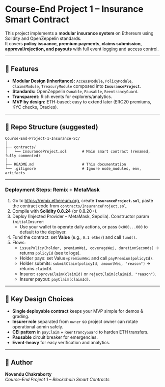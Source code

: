 # Course-End Project 1 – Insurance Smart Contract

This project implements a **modular insurance system** on Ethereum using Solidity and OpenZeppelin standards.  
It covers **policy issuance, premium payments, claims submission, approval/rejection, and payouts** with full event logging and access control.

---

## 🚀 Features
- **Modular Design (Inheritance):** `AccessModule`, `PolicyModule`, `ClaimsModule`, `TreasuryModule` composed into **`InsuranceProject`**.
- **Standards:** OpenZeppelin `Ownable`, `Pausable`, `ReentrancyGuard`.
- **Transparent:** Rich events for explorers/analytics.
- **MVP by design:** ETH-based; easy to extend later (ERC20 premiums, KYC checks, Oracles).

---

## 📂 Repo Structure (suggested)
```
Course-End-Project-1-Insurance-SC/
│
├── contracts/
│   └── InsuranceProject.sol       # Main smart contract (renamed, fully commented)
│
├── README.md                      # This documentation
└── .gitignore                     # Ignore node_modules, env, artifacts
```

---

### Deployment Steps: Remix + MetaMask 
1. Go to <https://remix.ethereum.org>, create **`InsuranceProject.sol`**, paste the contract code from `contracts/InsuranceProject.sol`.
2. Compile with **Solidity 0.8.24** (or 0.8.20+).
3. Deploy (Injected Provider – MetaMask, Sepolia). Constructor param `initialInsurer`:
   - Use your wallet to operate daily actions, or pass `0x000...000` to default to the deployer.
4. Fund the contract: set **Value** (e.g., `0.1 ether`) and call `fund()`.
5. Flows:
   - `issuePolicy(holder, premiumWei, coverageWei, durationSeconds)` → returns `policyId` (see tx logs).
   - Holder pays: set Value=`premiumWei` and call `payPremium(policyId)`.
   - Holder submits: `submitClaim(policyId, amountWei, "reason")` → returns `claimId`.
   - Insurer: `approveClaim(claimId)` or `rejectClaim(claimId, "reason")`.
   - Insurer payout: `payClaim(claimId)`.
---

## 📝 Key Design Choices
- **Single deployable contract** keeps your MVP simple for demos & grading.
- **Insurer role** separated from `owner` so project owner can rotate operational admin safely.
- **CEI pattern** in `payClaim` + `ReentrancyGuard` to harden ETH transfers.
- **Pausable** circuit breaker for emergencies.
- **Event-heavy** for easy verification and analytics.

---

## 📌 Author
**Novendu Chakraborty**  
*Course-End Project 1 – Blockchain Smart Contracts*
